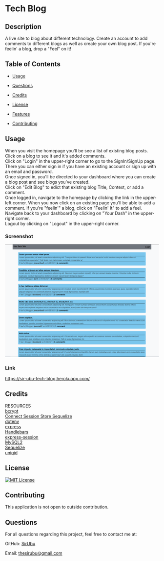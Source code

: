 
# Tech Blog
## Description
A live site to blog about different technology. Create an account to add comments to different blogs as well as create your own blog post. If you're feelin' a blog, drop a "Feel" on it!

## Table of Contents
* [Usage](#usage)
* [Questions](#questions)

      
* [Credits](#credits)
        
* [License](#license)
        
* [Features](#features)
        
* [Contributing](#contributing)
        
    
  

## Usage
When you visit the homepage you'll be see a list of existing blog posts.<br> Click on a blog to see it and it's added comments.<br> Click on "Login" in the upper-right corner to go to the SignIn/SignUp page. There you can either sign in if you have an existing account or sign up with an email and password.<br> Once signed in, you'll be directed to your dashboard where you can create a blog post and see blogs you've created.<br> Click on "Edit Blog" to edict that existing blog Title, Context, or add a comment.<br> Once logged in, navigate to the homepage by clicking the link in the upper-left corner. When you now click on an existing page you'll be able to add a comment. If you're "feelin'" a blog, click on "Feelin' It" to add a feel.<br> Navigate back to your dashboard by clicking on "Your Dash" in the upper-right corner.<br> Logout by clicking on "Logout" in the upper-right corner.

### Screenshot
![Project Screenshot](./assets/images/screenshot.PNG)
    

### Link
https://sir-ubu-tech-blog.herokuapp.com/
    

## Credits
RESOURCES<br>[bcrypt](https://www.npmjs.com/package/bcrypt)<br>[Connect Session Store Sequelize](https://www.npmjs.com/package/connect-session-sequelize)<br>[dotenv](https://www.npmjs.com/package/dotenv)<br>[express](https://www.npmjs.com/package/express)<br>[Handlebars](https://www.npmjs.com/package/handlebars)<br>[express-session](https://www.npmjs.com/package/express-session)<br>[MySQL2](https://www.npmjs.com/package/mysql2)<br>[Sequelize](https://www.npmjs.com/package/sequelize)<br>[uniqid](https://www.npmjs.com/package/uniqid)
    

## License
[![MIT License](https://img.shields.io/badge/License-MIT%20License-informational)](https://choosealicense.com/licenses/mit/)
       

## Contributing
This application is not open to outside contribution.


## Questions
For all questions regarding this project, feel free to contact me at:

GitHub: [SirUbu](https://github.com/SirUbu)

Email: thesirubu@gmail.com
